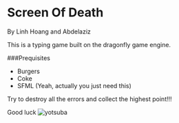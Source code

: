 # Screen Of Death
By Linh Hoang and Abdelaziz

This is a typing game built on the dragonfly game engine.

###Prequisites
- Burgers
- Coke
- SFML (Yeah, actually you just need this)

Try to destroy all the errors and collect the highest point!!!

Good luck
![yotsuba](http://i447.photobucket.com/albums/qq193/isaubella/index.gif)

